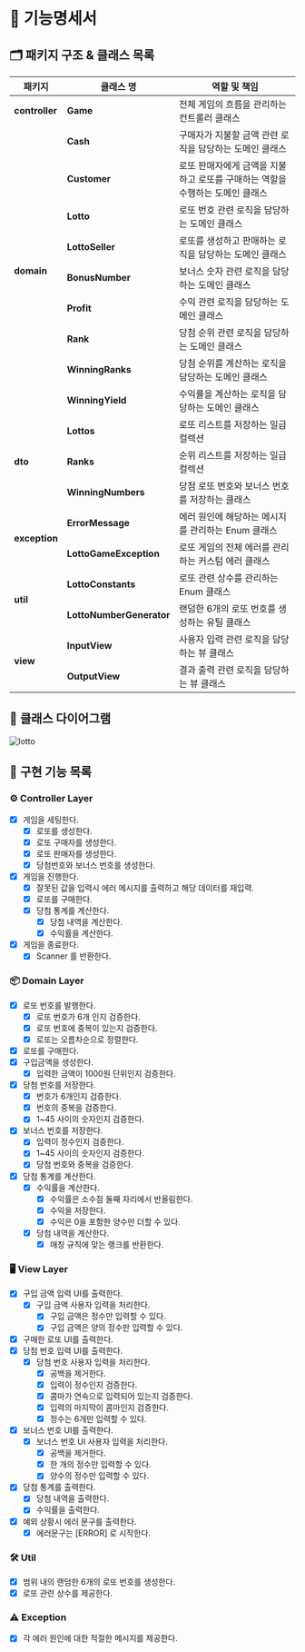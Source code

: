 # 📑 기능명세서

## 🗂️ 패키지 구조 & 클래스 목록

<table>
<thead>
  <tr>
    <th>패키지</th>
    <th>클래스 명</th>
    <th>역할 및 책임</th>
  </tr>
</thead>
<tbody>
  <tr>
    <td ><b>controller</b></td>
    <td ><b>Game</b></td>
    <td >전체 게임의 흐름을 관리하는 컨트롤러 클래스</td>
  </tr>
  <tr>
    <td rowspan="9"><b>domain</b></td>
    <td><b>Cash</b></td>
    <td><span style="font-weight:400;font-style:normal">구매자가 지불할 금액 관련 로직을 담당하는 도메인 클래스</span></td>
  </tr>
  <tr>
    <td><b>Customer</b></td>
    <td>로또 판매자에게 금액을 지불하고 로또를 구매하는 역할을 수행하는 도메인 클래스</td>
  </tr>
  <tr>
    <td><b>Lotto</b></td>
    <td>로또 번호 관련 로직을 담당하는 도메인 클래스</td>
  </tr>
  <tr>
    <td><b>LottoSeller</b></td>
    <td>로또를 생성하고 판매하는 로직을 담당하는 도메인 클래스</td>
  </tr>
  <tr>
    <td><b>BonusNumber</b></td>
    <td>보너스 숫자 관련 로직을 담당하는 도메인 클래스</td>
  </tr>
  <tr>
    <td><b>Profit</b></td>
    <td>수익 관련 로직을 담당하는 도메인 클래스</td>
  </tr>
  <tr>
    <td><b>Rank</b></td>
    <td>당첨 순위 관련 로직을 담당하는 도메인 클래스</td>
  </tr>
  <tr>
    <td><b>WinningRanks</b></td>
    <td>당첨 순위를 계산하는 로직을 담당하는 도메인 클래스</td>
  </tr>
  <tr>
    <td><b>WinningYield</b></td>
    <td>수익률을 계산하는 로직을 담당하는 도메인 클래스</td>
  </tr>
  <tr>
    <td rowspan="3"><b>dto</b></td>
    <td><b>Lottos</b></td>
    <td>로또 리스트를 저장하는 일급 컬렉션</td>
  </tr>
  <tr>
    <td><b>Ranks</b></td>
    <td>순위 리스트를 저장하는 일급 컬렉션</td>
  </tr>
  <tr>
    <td><b>WinningNumbers</b></td>
    <td>당첨 로또 번호와 보너스 번호를 저장하는 클래스</td>
  </tr>
  <tr>
    <td rowspan="2"><b>exception</b></td>
    <td><b>ErrorMessage</b></td>
    <td>에러 원인에 해당하는 메시지를 관리하는 Enum 클래스</td>
  </tr>
  <tr>
    <td><b>LottoGameException</b></td>
    <td>로또 게임의 전체 에러를 관리하는 커스텀 에러 클래스</td>
  </tr>
  <tr>
    <td rowspan="2"><b>util</b></td>
    <td><b>LottoConstants</b></td>
    <td>로또 관련 상수를 관리하는 Enum 클래스</td>
  </tr>
  <tr>
    <td><b>LottoNumberGenerator</b></td>
    <td>랜덤한 6개의 로또 번호를 생성하는 유틸 클래스</td>
  </tr>
  <tr>
    <td rowspan="2"><b>view</b></td>
    <td><b>InputView</b></td>
    <td>사용자 입력 관련 로직을 담당하는 뷰 클래스</td>
  </tr>
  <tr>
    <td><b>OutputView</b></td>
    <td>결과 출력 관련 로직을 담당하는 뷰 클래스</td>
  </tr>
</tbody>
</table>

## 🔗 클래스 다이어그램

![lotto](https://github.com/woowacourse-precourse/java-lotto-6/assets/76910498/7c3cd57f-363f-44fe-80c1-1598cb5bf6b5)

## 📝 구현 기능 목록

### ⚙️ Controller Layer

- [X]  게임을 세팅한다.
    - [X]  로또를 생성한다.
    - [X]  로또 구매자를 생성한다.
    - [X]  로또 판매자를 생성한다.
    - [X]  당첨번호와 보너스 번호를 생성한다.
- [X]  게임을 진행한다.
    - [X]  잘못된 값을 입력시 에러 메시지를 출력하고 해당 데이터를 재입력.
    - [X]  로또를 구매한다.
    - [X]  당첨 통계를 계산한다.
        - [X]  당첨 내역을 계산한다.
        - [X]  수익률을 계산한다.
- [X]  게임을 종료한다.
    - [X]  Scanner 를 반환한다.

### 📦 Domain Layer

- [X]  로또 번호를 발행한다.
    - [X]  로또 번호가 6개 인지 검증한다.
    - [X]  로또 번호에 중복이 있는지 검증한다.
    - [X]  로또는 오름차순으로 정렬한다.
- [X] 로또를 구매한다.
- [X]  구입금액을 생성한다.
    - [X]  입력한 금액이 1000원 단위인지 검증한다.
- [X]  당첨 번호를 저장한다.
    - [X]  번호가 6개인지 검증한다.
    - [X]  번호의 중복을 검증한다.
    - [X]  1~45 사이의 숫자인지 검증한다.
- [X]  보너스 번호를 저장한다.
    - [X]  입력이 정수인지 검증한다.
    - [X]  1~45 사이의 숫자인지 검증한다.
    - [X]  당첨 번호와 중복을 검증한다.
- [X]  당첨 통계를 계산한다.
    - [X]  수익률을 계산한다.
        - [X]  수익률은 소수점 둘째 자리에서 반올림한다.
        - [X]  수익을 저장한다.
        - [X]  수익은 0을 포함한 양수만 더할 수 있다.
    - [X]  당첨 내역을 계산한다.
        - [X]  매칭 규칙에 맞는 랭크를 반환한다.

### 🖥️ View Layer

- [X]  구입 금액 입력 UI를 출력한다.
    - [X]  구입 금액 사용자 입력을 처리한다.
        - [X] 구입 금액은 정수만 입력할 수 있다.
        - [X] 구입 금액은 양의 정수만 입력할 수 있다.
- [X]  구매한 로또 UI를 출력한다.
- [X]  당첨 번호 입력 UI를 출력한다.
    - [X]  당첨 번호 사용자 입력을 처리한다.
        - [X]  공백을 제거한다.
        - [X]  입력이 정수인지 검증한다.
        - [X]  콤마가 연속으로 입력되어 있는지 검증한다.
        - [X]  입력의 마지막이 콤마인지 검증한다.
        - [X]  정수는 6개만 입력할 수 있다.
- [X]  보너스 번호 UI를 출력한다.
    - [X]  보너스 번호 UI 사용자 입력을 처리한다.
        - [X] 공백을 제거한다.
        - [X] 한 개의 정수만 입력할 수 있다.
        - [X] 양수의 정수만 입력할 수 있다.
- [X]  당첨 통계를 출력한다.
    - [X]  당첨 내역을 출력한다.
    - [X]  수익률을 출력한다.
- [X]  예외 상황시 에러 문구를 출력한다.
    - [X]  에러문구는 [ERROR] 로 시작한다.

### 🛠️ Util

- [X] 범위 내의 랜덤한 6개의 로또 번호를 생성한다.
- [X] 로또 관련 상수를 제공한다.

### ⚠️ Exception

- [X] 각 에러 원인에 대한 적절한 메시지를 제공한다.
